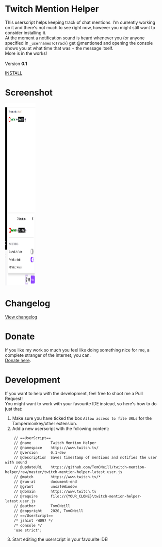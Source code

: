 # Twitch Mention Helper
This userscript helps keeping track of chat mentions. I'm currently working on it and there's not much to see right now, however you might still want to consider installing it.<BR />
At the moment a notification sound is heard whenever you (or anyone specified in `_usernamesToTrack`) get @mentioned and opening the console shows you at what time that was + the message itself.<BR />More is in the works!
<BR/><BR/>
Version <strong>0.1</strong>

<A HREF="https://github.com/TomONeill/twitch-mention-helper/raw/master/twitch-mention-helper-latest.user.js">INSTALL</A>

# Screenshot
<A HREF="https://raw.githubusercontent.com/TomONeill/twitch-mention-helper/master/screenshot.png"><IMG SRC="https://raw.githubusercontent.com/TomONeill/twitch-mention-helper/master/screenshot.png" width="100" height="600" /></A>

# Changelog
<A HREF="https://raw.githubusercontent.com/TomONeill/twitch-mention-helper/master/changelog.txt">View changelog</A>

# Donate
If you like my work so much you feel like doing something nice for me, a complete stranger of the internet, you can.<BR />
<A HREF="https://www.paypal.me/TomONeill">Donate here</A>.

# Development
If you want to help with the development, feel free to shoot me a Pull Request!<BR />
You might want to work with your favourite IDE instead, so here's how to do just that:
1. Make sure you have ticked the box `Allow access to file URLs` for the Tampermonkey/other extension.
2. Add a new userscript with the following content:
```
	// ==UserScript==
	// @name         Twitch Mention Helper
	// @namespace    https://www.twitch.tv/
	// @version      0.1-dev
	// @description  Saves timestamp of mentions and notifies the user with sound
	// @updateURL 	 https://github.com/TomONeill/twitch-mention-helper/raw/master/twitch-mention-helper-latest.user.js
	// @match        https://www.twitch.tv/*
	// @run-at       document-end
	// @grant        unsafeWindow
	// @domain       https://www.twitch.tv
	// @require      file://{YOUR_CLONE}\twitch-mention-helper-latest.user.js
	// @author       TomONeill
	// @copyright    2020, TomONeill
	// ==/UserScript==
	/* jshint -W097 */
	/* console */
	'use strict';
```
3. Start editing the userscript in your favourite IDE!
